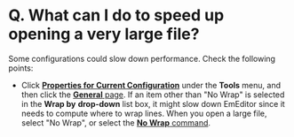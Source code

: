 # Q. What can I do to speed up opening a very large file?

Some configurations could slow down performance. Check the following points:

- Click **[Properties for Current Configuration](../../dlg/properties/index)** under the
**Tools** menu, and then click the
[**General** page](../../dlg/properties/general/index).
If an item other than "No Wrap" is selected in the
**Wrap by** **drop-down**
list box, it might slow down EmEditor since it needs to compute where to wrap lines.
When you open a large file, select "No Wrap", or select the [**No Wrap** command](../../cmd/view/wrap_none).
